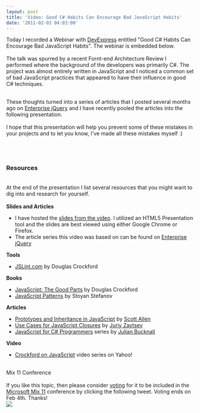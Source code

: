 ```yaml
---
layout: post
title: 'Video: Good C# Habits Can Encourage Bad JavaScript Habits'
date: '2011-02-03 04:03:00'
---
```


Today I recorded a Webinar with <a href="http://www.devexpress.com/">DevExpress</a> entitled "Good C# Habits Can Encourage Bad JavaScript Habits". The webinar is embedded below.<br><br>The talk was spurred by a recent Fornt-end Architecture Review I performed where the background of the developers was primarily C#. The project was almost entirely written in JavaScript and I noticed a common set of bad JavaScript practices that appeared to have their influence in good C# techniques.<br><br><div><div>These thoughts turned into a series of articles that I posted several months ago on <a href="http://bit.ly/dDaY8B">Enterprise jQuery</a> and I have recently pooled the articles into the following presentation.</div></div><br>I hope that this presentation will help you prevent some of these mistakes in your projects and to let you know, I've made all these mistakes myself :)<br><br><br><br><h3>           Resources</h3><div><br></div>At the end of the presentation I list several resources that you might want to dig into and research for yourself. <br><br><b>Slides and Articles</b><br><ul><li>I have hosted the <a href="http://dl.dropbox.com/u/200135/talks/csharp-encourage-bad-javascript.html">slides from the video</a>. I utilized an HTML5 Presentation tool and the slides are best viewed using either Google Chrome or Firefox. </li><li>The article series this video was based on can be found on <a href="http://bit.ly/dDaY8B">Enterprise jQuery</a></li></ul><b>Tools</b><br><ul><li><a href="http://jslint.com/">JSLint.com</a> by Douglas Crockford</li></ul><b>Books</b><br><ul><li><a href="http://www.amazon.com/JavaScript-Good-Parts-Douglas-Crockford/dp/0596517742">JavaScript: The Good Parts</a> by Douglas Crockford</li><li><a href="http://www.amazon.com/JavaScript-Patterns-Stoyan-Stefanov/dp/0596806752">JavaScript Patterns</a> by Stoyan Stefanov</li></ul><b>Articles</b><br><ul><li><a href="http://msdn.microsoft.com/en-us/scriptjunkie/ff852808.aspx">Prototypes and Inheritance in JavaScript</a> by <a href="http://twitter.com/odetocode">Scott Allen</a></li><li><a href="http://msdn.microsoft.com/en-us/scriptjunkie/ff696765.aspx">Use Cases for JavaScript Closures</a> by <a href="http://twitter.com/kangax/">Juriy Zaytsev</a></li><li><a href="http://blog.boyet.com/blog/javascriptlessons/">JavaScript for C# Programmers</a> series by <a href="http://draft.blogger.com/post-create.g?blogID=30404818">Julian Bucknall</a></li></ul><b>Video</b><br><ul><li><a href="http://yuiblog.com/crockford/">Crockford on JavaScript</a> video series on Yahoo!</li></ul><span><br></span><span>Mix 11 Conference</span><br><br>If you like this topic, then please consider <a href="http://bit.ly/etm-mix11-vote">voting</a> for it to be included in the <a href="http://live.visitmix.com/">Microsoft Mix 11</a> conference by clicking the following tweet. Voting ends on Feb 4th. Thanks!<br><a href="http://bit.ly/etm-mix11-vote"><img src="http://gyazo.com/ea3dcb4fcdd9d7f73159ed3a9558aba9.png"></a>